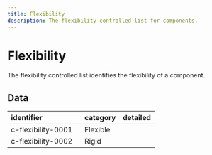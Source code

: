 ```yaml
---
title: Flexibility
description: The flexibility controlled list for components.
---
```


# Flexibility

The flexibility controlled list identifies the flexibility of a component.

## Data
|<div style="width:150px">identifier</div>|category|detailed|
|:-|:-|:-|
|c-flexibility-0001|Flexible||
|c-flexibility-0002|Rigid||
